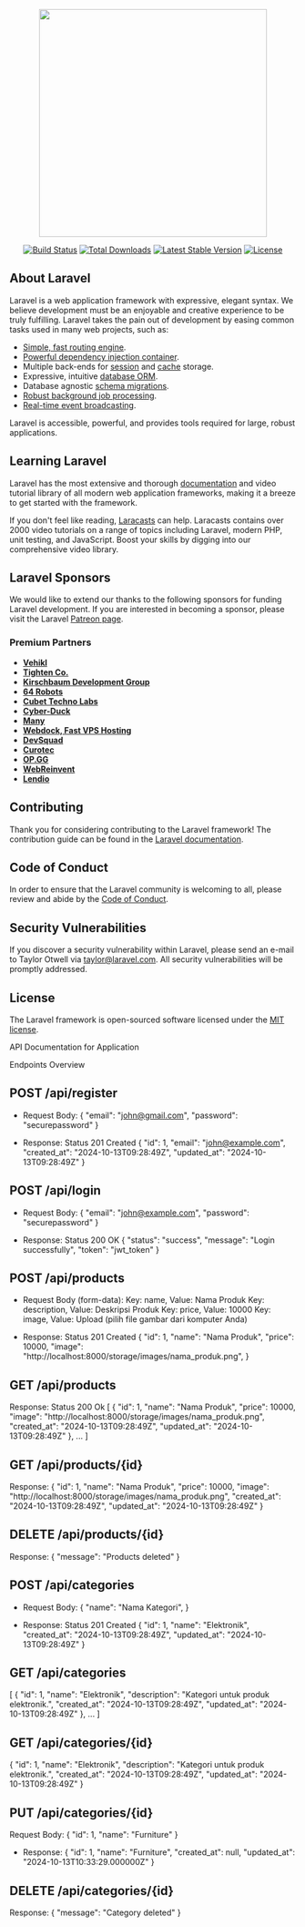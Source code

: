 <p align="center"><a href="https://laravel.com" target="_blank"><img src="https://raw.githubusercontent.com/laravel/art/master/logo-lockup/5%20SVG/2%20CMYK/1%20Full%20Color/laravel-logolockup-cmyk-red.svg" width="400"></a></p>

<p align="center">
<a href="https://travis-ci.org/laravel/framework"><img src="https://travis-ci.org/laravel/framework.svg" alt="Build Status"></a>
<a href="https://packagist.org/packages/laravel/framework"><img src="https://img.shields.io/packagist/dt/laravel/framework" alt="Total Downloads"></a>
<a href="https://packagist.org/packages/laravel/framework"><img src="https://img.shields.io/packagist/v/laravel/framework" alt="Latest Stable Version"></a>
<a href="https://packagist.org/packages/laravel/framework"><img src="https://img.shields.io/packagist/l/laravel/framework" alt="License"></a>
</p>

## About Laravel

Laravel is a web application framework with expressive, elegant syntax. We believe development must be an enjoyable and creative experience to be truly fulfilling. Laravel takes the pain out of development by easing common tasks used in many web projects, such as:

- [Simple, fast routing engine](https://laravel.com/docs/routing).
- [Powerful dependency injection container](https://laravel.com/docs/container).
- Multiple back-ends for [session](https://laravel.com/docs/session) and [cache](https://laravel.com/docs/cache) storage.
- Expressive, intuitive [database ORM](https://laravel.com/docs/eloquent).
- Database agnostic [schema migrations](https://laravel.com/docs/migrations).
- [Robust background job processing](https://laravel.com/docs/queues).
- [Real-time event broadcasting](https://laravel.com/docs/broadcasting).

Laravel is accessible, powerful, and provides tools required for large, robust applications.

## Learning Laravel

Laravel has the most extensive and thorough [documentation](https://laravel.com/docs) and video tutorial library of all modern web application frameworks, making it a breeze to get started with the framework.

If you don't feel like reading, [Laracasts](https://laracasts.com) can help. Laracasts contains over 2000 video tutorials on a range of topics including Laravel, modern PHP, unit testing, and JavaScript. Boost your skills by digging into our comprehensive video library.

## Laravel Sponsors

We would like to extend our thanks to the following sponsors for funding Laravel development. If you are interested in becoming a sponsor, please visit the Laravel [Patreon page](https://patreon.com/taylorotwell).

### Premium Partners

- **[Vehikl](https://vehikl.com/)**
- **[Tighten Co.](https://tighten.co)**
- **[Kirschbaum Development Group](https://kirschbaumdevelopment.com)**
- **[64 Robots](https://64robots.com)**
- **[Cubet Techno Labs](https://cubettech.com)**
- **[Cyber-Duck](https://cyber-duck.co.uk)**
- **[Many](https://www.many.co.uk)**
- **[Webdock, Fast VPS Hosting](https://www.webdock.io/en)**
- **[DevSquad](https://devsquad.com)**
- **[Curotec](https://www.curotec.com/services/technologies/laravel/)**
- **[OP.GG](https://op.gg)**
- **[WebReinvent](https://webreinvent.com/?utm_source=laravel&utm_medium=github&utm_campaign=patreon-sponsors)**
- **[Lendio](https://lendio.com)**

## Contributing

Thank you for considering contributing to the Laravel framework! The contribution guide can be found in the [Laravel documentation](https://laravel.com/docs/contributions).

## Code of Conduct

In order to ensure that the Laravel community is welcoming to all, please review and abide by the [Code of Conduct](https://laravel.com/docs/contributions#code-of-conduct).

## Security Vulnerabilities

If you discover a security vulnerability within Laravel, please send an e-mail to Taylor Otwell via [taylor@laravel.com](mailto:taylor@laravel.com). All security vulnerabilities will be promptly addressed.

## License

The Laravel framework is open-sourced software licensed under the [MIT license](https://opensource.org/licenses/MIT).



API Documentation for Application

Endpoints Overview

## POST /api/register

- Request Body:
{
    "email": "john@gmail.com",
    "password": "securepassword"
}


- Response: Status 201 Created
{
    "id": 1,
    "email": "john@example.com",
    "created_at": "2024-10-13T09:28:49Z",
    "updated_at": "2024-10-13T09:28:49Z"
}

## POST /api/login

- Request Body:
{
    "email": "john@example.com",
    "password": "securepassword"
}

- Response: Status 200 OK
{
    "status": "success",
    "message": "Login successfully",
    "token": "jwt_token"
}

## POST /api/products

- Request Body (form-data):
Key: name, Value: Nama Produk
Key: description, Value: Deskripsi Produk
Key: price, Value: 10000
Key: image, Value: Upload (pilih file gambar dari komputer Anda)

- Response: Status 201 Created
{
    "id": 1,
    "name": "Nama Produk",
    "price": 10000,
    "image": "http://localhost:8000/storage/images/nama_produk.png",
}

## GET /api/products
Response: Status 200 Ok
[
    {
        "id": 1,
        "name": "Nama Produk",
        "price": 10000,
        "image": "http://localhost:8000/storage/images/nama_produk.png",
        "created_at": "2024-10-13T09:28:49Z",
        "updated_at": "2024-10-13T09:28:49Z"
    },
    ...
]

## GET /api/products/{id}
Response: 
{
        "id": 1,
        "name": "Nama Produk",
        "price": 10000,
        "image": "http://localhost:8000/storage/images/nama_produk.png",
        "created_at": "2024-10-13T09:28:49Z",
        "updated_at": "2024-10-13T09:28:49Z"
}

## DELETE /api/products/{id}
Response:
{
    "message": "Products deleted"
}


## POST /api/categories

- Request Body:
{
    "name": "Nama Kategori",
}

- Response: Status 201 Created
{
    "id": 1,
    "name": "Elektronik",
    "created_at": "2024-10-13T09:28:49Z",
    "updated_at": "2024-10-13T09:28:49Z"
}

## GET /api/categories
[
    {
        "id": 1,
        "name": "Elektronik",
        "description": "Kategori untuk produk elektronik.",
        "created_at": "2024-10-13T09:28:49Z",
        "updated_at": "2024-10-13T09:28:49Z"
    },
    ...
]

## GET /api/categories/{id}
{
        "id": 1,
        "name": "Elektronik",
        "description": "Kategori untuk produk elektronik.",
        "created_at": "2024-10-13T09:28:49Z",
        "updated_at": "2024-10-13T09:28:49Z"
}

## PUT /api/categories/{id}
Request Body:
{
        "id": 1,
        "name": "Furniture"
}

- Response:
{
    "id": 1,
    "name": "Furniture",
    "created_at": null,
    "updated_at": "2024-10-13T10:33:29.000000Z"
}

## DELETE /api/categories/{id}
Response:
{
    "message": "Category deleted"
}





